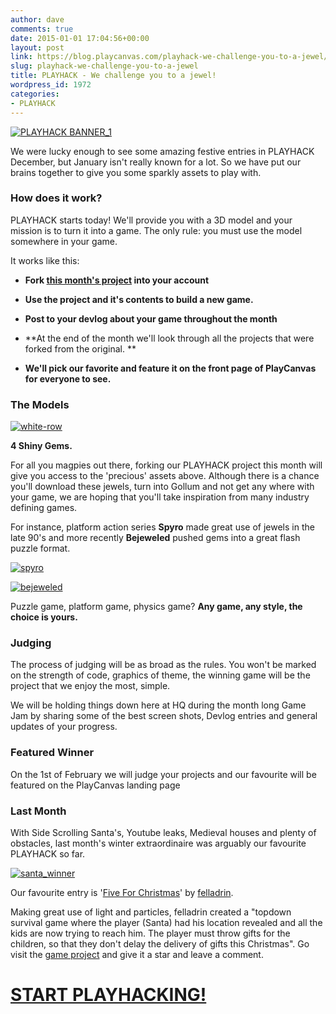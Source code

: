 ```yaml
---
author: dave
comments: true
date: 2015-01-01 17:04:56+00:00
layout: post
link: https://blog.playcanvas.com/playhack-we-challenge-you-to-a-jewel/
slug: playhack-we-challenge-you-to-a-jewel
title: PLAYHACK - We challenge you to a jewel!
wordpress_id: 1972
categories:
- PLAYHACK
---
```


[![PLAYHACK BANNER_1](https://blog.playcanvas.com/wp-content/uploads/2014/10/PLAYHACK-BANNER_1.jpg)](http://blog.playcanvas.com/wp-content/uploads/2014/10/PLAYHACK-BANNER_1.jpg)

We were lucky enough to see some amazing festive entries in PLAYHACK December, but January isn't really known for a lot. So we have put our brains together to give you some sparkly assets to play with.


### **How does it work?**


PLAYHACK starts today! We'll provide you with a 3D model and your mission is to turn it into a game. The only rule: you must use the model somewhere in your game.

It works like this:



	
  * **Fork [this month's project](https://playcanvas.com/playcanvas/playhack-jan-15) into your account**

	
  * **Use the project and it's contents to build a new game.**

	
  * **Post to your devlog about your game throughout the month**

	
  * **At the end of the month we'll look through all the projects that were forked from the original. **

	
  * **We'll pick our favorite and feature it on the front page of PlayCanvas for everyone to see.**




### **The Models**


[![white-row](https://blog.playcanvas.com/wp-content/uploads/2015/01/white-row.jpg)](http://blog.playcanvas.com/wp-content/uploads/2015/01/white-row.jpg)

**4 Shiny Gems.**

For all you magpies out there, forking our PLAYHACK project this month will give you access to the 'precious' assets above. Although there is a chance you'll download these jewels, turn into Gollum and not get any where with your game, we are hoping that you'll take inspiration from many industry defining games.

For instance, platform action series **Spyro** made great use of jewels in the late 90's and more recently **Bejeweled** pushed gems into a great flash puzzle format.

[![spyro](https://blog.playcanvas.com/wp-content/uploads/2015/01/spyro.jpg)](http://blog.playcanvas.com/wp-content/uploads/2015/01/bejeweled.jpg)

[![bejeweled](https://blog.playcanvas.com/wp-content/uploads/2015/01/bejeweled.jpg)](http://blog.playcanvas.com/wp-content/uploads/2015/01/bejeweled.jpg)

Puzzle game, platform game, physics game? **Any game, any style, the choice is yours.**


### **Judging**


The process of judging will be as broad as the rules. You won't be marked on the strength of code, graphics of theme, the winning game will be the project that we enjoy the most, simple.

We will be holding things down here at HQ during the month long Game Jam by sharing some of the best screen shots, Devlog entries and general updates of your progress.


### **Featured Winner**


On the 1st of February we will judge your projects and our favourite will be featured on the PlayCanvas landing page


### **Last Month**


With Side Scrolling Santa's, Youtube leaks, Medieval houses and plenty of obstacles, last month's winter extraordinaire was arguably our favourite PLAYHACK so far.

[![santa_winner](https://blog.playcanvas.com/wp-content/uploads/2015/01/santa_winner.jpg)](http://blog.playcanvas.com/wp-content/uploads/2015/01/santa_winner.jpg)

Our favourite entry is '[Five For Christmas](http://apps.playcanvas.com/felladrin/playhack-dec-14/five-for-christmas)' by [felladrin](https://playcanvas.com/felladrin).

Making great use of light and particles, felladrin created a "topdown survival game where the player (Santa) had his location revealed and all the kids are now trying to reach him. The player must throw gifts for the children, so that they don't delay the delivery of gifts this Christmas". Go visit the [game project](https://playcanvas.com/felladrin/playhack-dec-14) and give it a star and leave a comment.


# **[START PLAYHACKING!](https://playcanvas.com/playcanvas/playhack-jan-15)**
